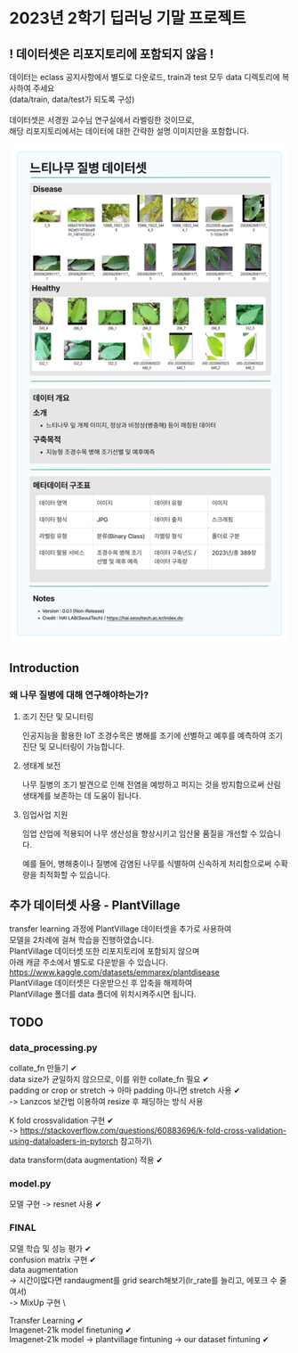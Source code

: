 # 2023년 2학기 딥러닝 기말 프로젝트
## ! 데이터셋은 리포지토리에 포함되지 않음 !
데이터는 eclass 공지사항에서 별도로 다운로드, train과 test 모두 data 디렉토리에 복사하여 주세요\
(data/train, data/test가 되도록 구성)\
\
데이터셋은 서경원 교수님 연구실에서 라벨링한 것이므로,\
해당 리포지토리에서는 데이터에 대한 간략한 설명 이미지만을 포함합니다.

![](./data.jpg)

## Introduction
### 왜 나무 질병에 대해 연구해야하는가?

1. 조기 진단 및 모니터링

   인공지능을 활용한 IoT 조경수목은 병해를 조기에 선별하고 예후를 예측하여 조기진단 및 모니터링이 가능합니다.

2. 생태계 보전

   나무 질병의 조기 발견으로 인해 전염을 예방하고 퍼지는 것을 방지함으로써 산림 생태계를 보존하는 데 도움이 됩니다.

3. 임업사업 지원

   임업 산업에 적용되어 나무 생산성을 향상시키고 임산물 품질을 개선할 수 있습니다.

   예를 들어, 병해충이나 질병에 감염된 나무를 식별하여 신속하게 처리함으로써 수확량을 최적화할 수 있습니다.

## 추가 데이터셋 사용 - PlantVillage
transfer learning 과정에 PlantVillage 데이터셋을 추가로 사용하여 \
모델을 2차례에 걸쳐 학습을 진행하였습니다.\
PlantVillage 데이터셋 또한 리포지토리에 포함되지 않으며\
아래 캐글 주소에서 별도로 다운받을 수 있습니다.\
https://www.kaggle.com/datasets/emmarex/plantdisease
\
PlantVillage 데이터셋은 다운받으신 후 압축을 해제하여\
PlantVillage 폴더를 data 폴더에 위치시켜주시면 됩니다.

## TODO
### data_processing.py
collate_fn 만들기 ✔\
data size가 균일하지 않으므로, 이를 위한 collate_fn 필요 ✔\
padding or crop or stretch -> 아마 padding 아니면 stretch 사용 ✔\
-> Lanzcos 보간법 이용하여 resize 후 패딩하는 방식 사용

K fold crossvalidation 구현 ✔\
-> https://stackoverflow.com/questions/60883696/k-fold-cross-validation-using-dataloaders-in-pytorch 참고하기\

data transform(data augmentation) 적용 ✔

### model.py
모델 구현 -> resnet 사용 ✔

### FINAL
모델 학습 및 성능 평가 ✔\
confusion matrix 구현 ✔\
data augmentation \
-> 시간이많다면 randaugment를 grid search해보기(lr_rate를 늘리고, 에포크 수 줄여서) \
-> MixUp 구현 \

Transfer Learning ✔\
Imagenet-21k model finetuning ✔\
Imagenet-21k model -> plantvillage fintuning -> our dataset fintuning ✔
